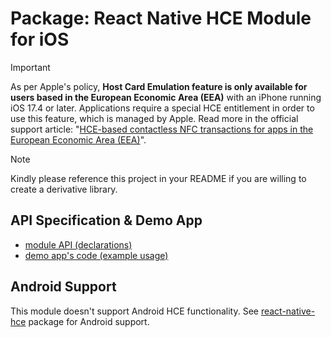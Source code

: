 # Package: React Native HCE Module for iOS

> [!IMPORTANT]  
> As per Apple's policy, **Host Card Emulation feature is only available for users based in the European
> Economic Area (EEA)** with an iPhone running iOS 17.4 or later. Applications require a special HCE entitlement
> in order to use this feature, which is managed by Apple. Read more in the official support article:
> "[HCE-based contactless NFC transactions for apps in the European Economic Area (EEA)](https://developer.apple.com/support/hce-transactions-in-apps/)".

> [!NOTE]  
> Kindly please reference this project in your README if you are willing to create a derivative library.

## API Specification & Demo App

* [module API (declarations)](https://github.com/icedevml/react-native-hce-module-ios/blob/master/packages/react-native-hce-module-ios/js/NativeHCEModuleIOS.ts)
* [demo app's code (example usage)](https://github.com/icedevml/react-native-hce-module-ios/blob/master/packages/demo-hce-module-ios-app/App.tsx)

## Android Support

This module doesn't support Android HCE functionality. See [react-native-hce](https://www.npmjs.com/package/react-native-hce) package for Android support.
